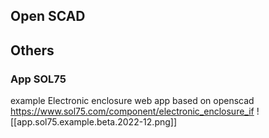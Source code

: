 ## Open SCAD


## Others

### App SOL75 
example Electronic enclosure web app based on openscad
https://www.sol75.com/component/electronic_enclosure_if
![[app.sol75.example.beta.2022-12.png]]